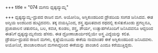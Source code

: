 +++
title = "074 ಮಗನು ಧೃಷ್ಟದ್ಯುಮ್ನ"

+++
ಧೃಷ್ಟದ್ಯುಮ್ನ-ದ್ರುಪದ ರಾಜನ ಮಗ. ಅಯೋನಿಜ, ಅಗ್ನಿಕುಂಡದಿಂದ ದ್ರೌಪದಿಯ ಸಂಗಡ ಜನಿಸಿದವ. ಈತ ಅಗ್ನಿಯ ಅಂಶದಿಂದ ಹುಟ್ಟಿದವನು. ತಕ್ಕ ವಯಸ್ಸಿನಿಂದ, ಶಸ್ತ್ರ ಪೂರಿತವಾದ ರಥದಲ್ಲಿ ಕುಳಿತುಕೊಂಡು ಪ್ರಗಲ್ಭನೂ, ಪ್ರಜಾಪಾಲನ ಚತುರನೂ, ಬಲ, ಕವಚ, ಕುಂಡಲ, ಶಸ್ತ್ರ, ಶೌರ್ಯ, ಉತ್ಸಾಹಗಳೊಂದಿಗೆ ಜನಿಸಿದವನೂ ಆದ್ದರಿಂದ ಈತನಿಗೆ ಧೃಷ್ಟದ್ಯುಮ್ನನೆಂದು ಹೆಸರು. ಈತ ದ್ರೋಣಾಚಾರ್ಯರಲ್ಲಿಯೇ ಅಸ್ತ್ರ ವಿದ್ಯೆಯನ್ನು ಕಲಿತ.   
ದ್ರೌಪದೀ-ದ್ರುಪದ ರಾಜನ ಮಗಳು, ಕೃಷ್ಣೆಯೆಂಬುದು ಈಕೆಯ ನಾಮಾಂತರ ಈಕೆ ಅಗ್ನಿಕುಂಡದಿಂದ ಜನಿಸಿದವಳು. ಅಯೋನಿಜೆ, ಪಾಂಚಾಲರಾಜನ ಮಗಳಾದ್ದರಿಂದ ಈಕೆಯನ್ನು ಪಾಂಚಾಲಿ ಎಂದೂ ಕರೆಯುತ್ತಿದ್ದರು.